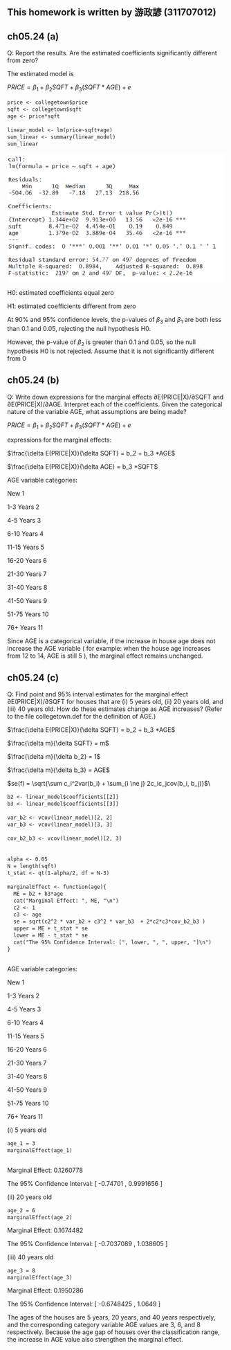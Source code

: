 ## This homework is written by 游政諺 (311707012)
## ch05.24 (a)
Q: Report the results. Are the estimated coefficients significantly different from zero?

The estimated model is

$PRICE = \beta_1 + \beta_2 SQFT + \beta_3 (SQFT * AGE)+e$

```
price <- collegetown$price
sqft <- collegetown$sqft
age <- price*sqft

linear_model <- lm(price~sqft+age)
sum_linear <- summary(linear_model)
sum_linear

```
![image](https://github.com/adni7413/ch05.24.a.1/raw/main/%E4%BD%9C%E6%A5%AD51.png)


H0: estimated coefficients equal zero

H1: estimated coefficients different from zero

At 90% and 95% confidence levels, the p-values ​​of  $\beta_3$ and $\beta_1$ are both less than 0.1 and 0.05, rejecting the null hypothesis H0. 

However, the p-value of $\beta_2$ is greater than 0.1 and 0.05, so the null hypothesis H0 is not rejected. Assume that it is not significantly different from 0


## ch05.24 (b)
Q: Write down expressions for the marginal effects ∂E(PRICE|X)/∂SQFT and
∂E(PRICE|X)/∂AGE. Interpret each of the coefficients. Given the categorical nature of the
variable AGE, what assumptions are being made?

$PRICE = \beta_1 + \beta_2 SQFT + \beta_3 (SQFT * AGE)+e$

expressions for the marginal effects:

$\frac{\delta E(PRICE|X)}{\delta SQFT} = b_2 + b_3 *AGE$ 

$\frac{\delta E(PRICE|X)}{\delta AGE} = b_3 *SQFT$ 

AGE variable categories:

New		1

1-3 Years 	2

4-5 Years	3

6-10 Years	4

11-15 Years	5

16-20 Years	6

21-30 Years	7

31-40 Years	8

41-50 Years	9

51-75 Years	10

76+ Years	11

Since AGE is a categorical variable, if the increase in house age does not increase the AGE variable ( for example: when the house age increases from 12 to 14, AGE is still 5 ), the marginal effect remains unchanged.

## ch05.24 (c)
Q: Find point and 95% interval estimates for the marginal effect ∂E(PRICE|X)/∂SQFT for houses that
are (i) 5 years old, (ii) 20 years old, and (iii) 40 years old. How do these estimates change as
AGE increases? (Refer to the file collegetown.def for the definition of AGE.)

$\frac{\delta E(PRICE|X)}{\delta SQFT} = b_2 + b_3 *AGE$ 

$\frac{\delta m}{\delta SQFT} = m$

$\frac{\delta m}{\delta b_2} = 1$

$\frac{\delta m}{\delta b_3} = AGE$

$se(f) = \sqrt{\sum c_i^2var(b_i) + \sum_{i \ne j} 2c_ic_jcov(b_i, b_j)}$\
```
b2 <- linear_model$coefficients[[2]]
b3 <- linear_model$coefficients[[3]]

var_b2 <- vcov(linear_model)[2, 2]
var_b3 <- vcov(linear_model)[3, 3]

cov_b2_b3 <- vcov(linear_model)[2, 3]


alpha <- 0.05
N = length(sqft)
t_stat <- qt(1-alpha/2, df = N-3)

marginalEffect <- function(age){
  ME = b2 + b3*age
  cat("Marginal Effect: ", ME, "\n")
  c2 <- 1
  c3 <- age 
  se = sqrt(c2^2 * var_b2 + c3^2 * var_b3  + 2*c2*c3*cov_b2_b3 )
  upper = ME + t_stat * se
  lower = ME - t_stat * se
  cat("The 95% Confidence Interval: [", lower, ", ", upper, "]\n")
}


```

AGE variable categories:

New		1

1-3 Years 	2

4-5 Years	3

6-10 Years	4

11-15 Years	5

16-20 Years	6

21-30 Years	7

31-40 Years	8

41-50 Years	9

51-75 Years	10

76+ Years	11

(i) 5 years old

```
age_1 = 3
marginalEffect(age_1)


```
Marginal Effect:  0.1260778 

The 95% Confidence Interval: [ -0.74701 ,  0.9991656 ]


(ii) 20 years old

```
age_2 = 6
marginalEffect(age_2)

```
Marginal Effect:  0.1674482 

The 95% Confidence Interval: [ -0.7037089 ,  1.038605 ]

(iii) 40 years old

```
age_3 = 8
marginalEffect(age_3)
```
Marginal Effect:  0.1950286 

The 95% Confidence Interval: [ -0.6748425 ,  1.0649 ]

The ages of the houses are 5 years, 20 years, and 40 years respectively, and the corresponding category variable AGE values ​​are 3, 6, and 8 respectively. Because the age gap of houses over the classification range, the increase in AGE value also strengthen the marginal effect.
